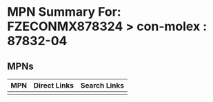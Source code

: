 



# MPN Summary For: FZECONMX878324 > con-molex : 87832-04

## MPNs
  

|MPN|Direct Links|Search Links|
| :--- | :--- | :--- |
||||
